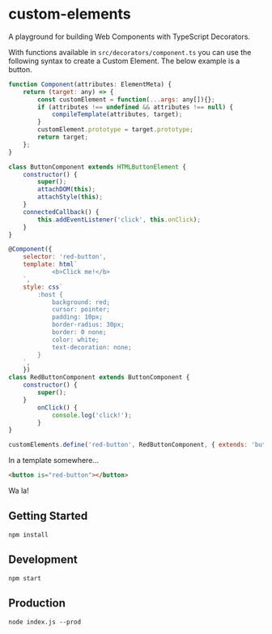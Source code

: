 # custom-elements

A playground for building Web Components with TypeScript Decorators.

With functions available in `src/decorators/component.ts` you can use the following syntax to create a Custom Element. The below example is a button.

```js
function Component(attributes: ElementMeta) {
    return (target: any) => {
        const customElement = function(...args: any[]){};
        if (attributes !== undefined && attributes !== null) {
            compileTemplate(attributes, target);
        }
        customElement.prototype = target.prototype;
        return target;
    };
}

class ButtonComponent extends HTMLButtonElement {
    constructor() {
        super();
        attachDOM(this);
		attachStyle(this);
    }
    connectedCallback() {
        this.addEventListener('click', this.onClick);
    }
}

@Component({
	selector: 'red-button',
	template: html`
            <b>Click me!</b>
    `,
	style: css`
        :host {
            background: red;
            cursor: pointer;
            padding: 10px;
            border-radius: 30px;
            border: 0 none;
            color: white;
            text-decoration: none;
        }
    `,
	})
class RedButtonComponent extends ButtonComponent {
	constructor() {
		super();
	}
        onClick() {
            console.log('click!');
        }
}

customElements.define('red-button', RedButtonComponent, { extends: 'button'});

```

In a template somewhere...

```html
<button is="red-button"></button>
```

Wa la!

## Getting Started

```
npm install
```

## Development

```
npm start
```

## Production

```
node index.js --prod
```
